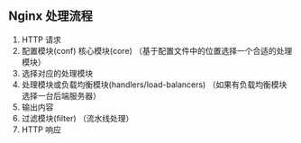 ## Nginx 处理流程

1. HTTP 请求
2. 配置模块(conf) 核心模块(core) （基于配置文件中的位置选择一个合适的处理模块）
3. 选择对应的处理模块
4. 处理模块或负载均衡模块(handlers/load-balancers) （如果有负载均衡模块选择一台后端服务器）
5. 输出内容
6. 过滤模块(filter) （流水线处理）
7. HTTP 响应

